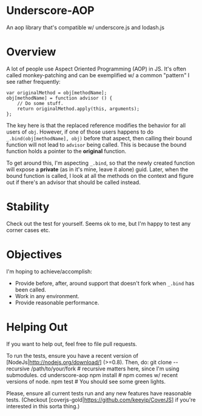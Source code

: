 Underscore-AOP
==============
An aop library that's compatible w/ underscore.js and lodash.js

Overview
========
A lot of people use Aspect Oriented Programming (AOP) in JS. It's often called monkey-patching and
can be exemplified w/ a common "pattern" I see rather frequently:

    var originalMethod = obj[methodName];
    obj[methodName] = function advisor () {
        // Do some stuff.
        return originalMethod.apply(this, arguments);
    };

The key here is that the replaced reference modifies the behavior for all users of `obj`. However,
if one of those users happens to do `_.bind(obj[methodName], obj)` before that aspect, then calling
their bound function will not lead to `advisor` being called. This is because the bound function
holds a pointer to the **original** function.

To get around this, I'm aspecting `_.bind`, so that the newly created function will expose a
**private** (as in it's mine, leave it alone) guid. Later, when the bound function is called, I
look at all the methods on the context and figure out if there's an advisor that should be called
instead.


Stability
=========
Check out the test for yourself. Seems ok to me, but I'm happy to test any corner cases etc.

Objectives
==========
I'm hoping to achieve/accomplish:

 - Provide before, after, around support that doesn't fork when `_.bind` has been called.
 - Work in any environment.
 - Provide reasonable performance.

Helping Out
===========
If you want to help out, feel free to file pull requests.

To run the tests, ensure you have a recent version of [NodeJs|http://nodejs.org/download/] (>=0.8).
Then, do:
    git clone --recursive /path/to/your/fork # recursive matters here, since I'm using submodules.
    cd underscore-aop
    npm install # npm comes w/ recent versions of node.
    npm test # You should see some green lights.

Please, ensure all current tests run and any new features have reasonable tests. (Checkout
[coverjs-gold|https://github.com/keeyip/CoverJS] if you're interested in this sorta thing.)
